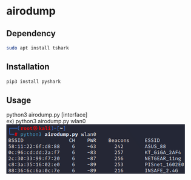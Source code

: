 # airodump

## Dependency
```sh
sudo apt install tshark
```

## Installation
```sh
pip3 install pyshark
```

## Usage
python3 airodump.py [interface]  
ex) python3 airodump.py wlan0  
![airodump](./airodump.png)
